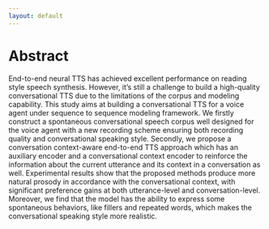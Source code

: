 ```yaml
---
layout: default
---
```


# Abstract
End-to-end neural TTS has achieved excellent performance on reading style speech synthesis. However, it’s still a challenge to build a high-quality conversational TTS due to the limitations of the corpus and modeling capability. This study aims at building a conversational TTS for a voice agent under sequence to sequence modeling framework. We firstly construct a spontaneous conversational speech corpus well designed for the voice agent with a new recording scheme ensuring both recording quality and conversational speaking style. Secondly, we propose a conversation context-aware end-to-end TTS approach which has an auxiliary encoder and a conversational context encoder to reinforce the information about the current utterance and its context in a conversation as well. Experimental results show that the proposed methods produce more natural prosody in accordance with the conversational context, with significant preference gains at both utterance-level and conversation-level. Moreover, we find that the model has the ability to express some spontaneous behaviors, like fillers and repeated words, which makes the conversational speaking style more realistic.
